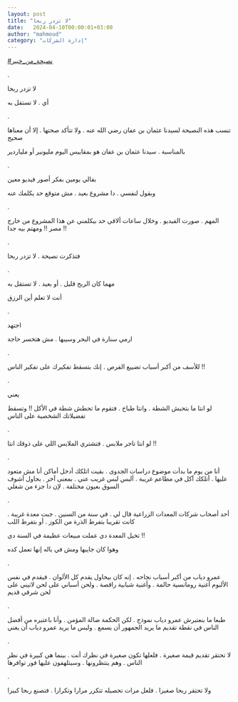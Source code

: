 ```yaml
---
layout: post
title: "لا تزدر ربحا"
date:   2024-04-10T00:00:01+03:00
author: "mahmoud"
category: "إدارة الشركات"
---
```



[<u>\#نصيحة\_من\_خبير</u>](https://www.facebook.com/hashtag/%D9%86%D8%B5%D9%8A%D8%AD%D8%A9_%D9%85%D9%86_%D8%AE%D8%A8%D9%8A%D8%B1?__eep__=6&__cft__%5b0%5d=AZWhR5e4Q8TuuAXoWSg43swwdAInWX7wPly4ZrhvmMJN-9weG0Djy07j-w-ZjBFq21u0fzA1q7p46yOKwYhUhgREPYUuv4w5bK9gBHCtX5vrPrxzIbdjAdN5mcaYvY6FgKrEVR79XfwF7KgidhYHxJAbV8RfBHx3n2rHXb_F8S9JEva4zSJKDhbds4UnGDp8UuM&__tn__=*NK-R)

.

لا تزدر ربحا

أي . لا تستقل به

.

تنسب هذه النصيحة لسيدنا عثمان بن عفان رضي الله عنه . ولا
تتأكد صحتها . إلا أن معناها صحيح

بالمناسبة . سيدنا عثمان بن عفان هو بمقاييس اليوم مليونير
أو ملياردير

.

بقالي يومين بفكر أصور فيديو معين

وبقول لنفسي . دا مشروع بعيد . مش متوقع حد يكلمك
عنه

.

المهم . صورت الفيديو . وخلال ساعات ألاقي حد بيكلمني عن
هذا المشروع من خارج مصر !! ومهتم بيه جدا !!

.

فتذكرت نصيحة . لا تزدر ربحا

.

مهما كان الربح قليل . أو بعيد . لا تستقل به

أنت لا تعلم أين الرزق

.

اجتهد

ارمي سنارة في البحر وسيبها . مش هتخسر حاجة

.

للأسف من أكبر أسباب تضييع الفرص . إنك بتسقط تفكيرك على
تفكير الناس !!

.

يعني

لو انتا ما بتحبش الشطة . وانتا طباخ . فتقوم ما تحطش شطة
في الأكل !! وتسقط تفضيلاتك الشخصية على الناس

.

لو انتا تاجر ملابس . فتشتري الملابس اللي على ذوقك
انتا !!

.

أنا من يوم ما بدأت موضوع دراسات الجدوى . بقيت اتلكك أدخل
أماكن أنا مش متعود عليها . أتلكك آكل في مطاعم غريبة . ألبس لبس غريب عني
. بمعنى آخر . بحاول أشوف السوق بعيون مختلفة . لإن دا جزء من شغلي

.

أحد أصحاب شركات المعدات الزراعية قال لي . في سنة من
السنين . جبت معدة غريبة . كانت تقريبا بتفرط الذرة من الكوز . أو بتفرط
اللب

تخيل المعدة دي عملت مبيعات عظيمة في السنة دي !!

وهوا كان جايبها ومش في باله إنها تعمل كده

.

عمرو دياب من أكبر أسباب نجاحه . إنه كان بيحاول يقدم كل
الألوان . فيقدم في نفس الألبوم أغنية رومانسية حالمة . وأغنية شبابية
راقصة . ولحن أسباني على لحن لاتيني على لحن شرقي قديم

.

طبعا ما بنعتبرش عمرو دياب نموذج . لكن الحكمة ضالة المؤمن
. وأنا باعتبره من أفضل الناس في نقطة تقديم ما يريد الجمهور أن يسمع .
وليس ما يريد عمرو دياب أن يغني

.

لا تحتقر تقديم قيمة صغيرة . فلعلها تكون صغيرة في نظرك
أنت . بينما هي كبيرة في نظر الناس . وهم ينتظرونها . وسيتلهفون عليها فور
توافرها

.

ولا تحتقر ربحا صغيرا . فلعل مرات تحصيله تتكرر مرارا
وتكرارا . فتصنع ربحا كبيرا
